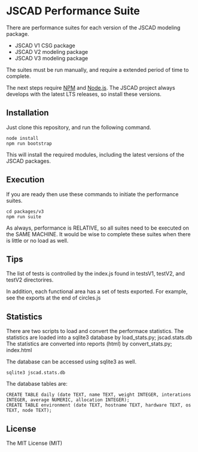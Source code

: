 # JSCAD Performance Suite

There are performance suites for each version of the JSCAD modeling package.
- JSCAD V1 CSG package
- JSCAD V2 modeling package
- JSCAD V3 modeling package

The suites must be run manually, and require a extended period of time to complete.

The next steps require [NPM](https://www.npmjs.com/) and [Node.js](https://nodejs.org).
The JSCAD project always develops with the latest LTS releases, so install these versions.

## Installation

Just clone this repository, and run the following command.

```
node install
npm run bootstrap
```

This will install the required modules, including the latest versions of the JSCAD packages.

## Execution

If you are ready then use these commands to initiate the performance suites.

```
cd packages/v3
npm run suite
```

As always, performance is RELATIVE, so all suites need to be executed on the SAME MACHINE.
It would be wise to complete these suites when there is little or no load as well.

## Tips

The list of tests is controlled by the index.js found in testsV1, testV2, and testV2 directorires.

In addition, each functional area has a set of tests exported. For example, see the exports at the end of circles.js

## Statistics

There are two scripts to load and convert the performace statistics.
The statistics are loaded into a sqlite3 database by load_stats.py; jscad.stats.db
The statistics are converted into reports (html) by convert_stats.py; index.html

The database can be accessed using sqlite3 as well.
```
sqlite3 jscad.stats.db
```

The database tables are:
```
CREATE TABLE daily (date TEXT, name TEXT, weight INTEGER, interations INTEGER, average NUMERIC, allocation INTEGER);
CREATE TABLE environment (date TEXT, hostname TEXT, hardware TEXT, os TEXT, node TEXT);
```

## License

The MIT License (MIT)
